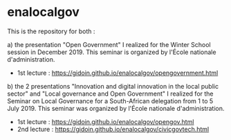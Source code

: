 # enalocalgov
This is the repository for both :

a) the presentation "Open Government" I realized for the Winter School session in December 2019.
This seminar is organized by l'École nationale d'administration.

- 1st lecture : https://gidoin.github.io/enalocalgov/opengovernment.html


b) the 2 presentations "Innovation and digital innovation in the local public sector" and "Local governance and Open Government" I realized for the Seminar on Local Governance for a South-African delegation from 1 to 5 July 2019.
This seminar was organized by l'École nationale d'administration.

- 1st lecture : https://gidoin.github.io/enalocalgov/opengov.html
- 2nd lecture : https://gidoin.github.io/enalocalgov/civicgovtech.html

